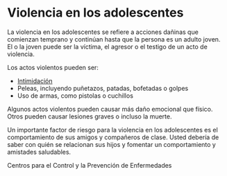 Violencia en los adolescentes
=============================


La violencia en los adolescentes se refiere a acciones dañinas que comienzan temprano y continúan hasta que la persona es un adulto joven. El o la joven puede ser la víctima, el agresor o el testigo de un acto de violencia. 


Los actos violentos pueden ser:

* [Intimidación](https://medlineplus.gov/spanish/bullyingandcyberbullying.html)
* Peleas, incluyendo puñetazos, patadas, bofetadas o golpes
* Uso de armas, como pistolas o cuchillos


Algunos actos violentos pueden causar más daño emocional que físico. Otros pueden causar lesiones graves o incluso la muerte. 


Un importante factor de riesgo para la violencia en los adolescentes es el comportamiento de sus amigos y compañeros de clase. Usted debería de saber con quién se relacionan sus hijos y fomentar un comportamiento y amistades saludables.


Centros para el Control y la Prevención de Enfermedades 

